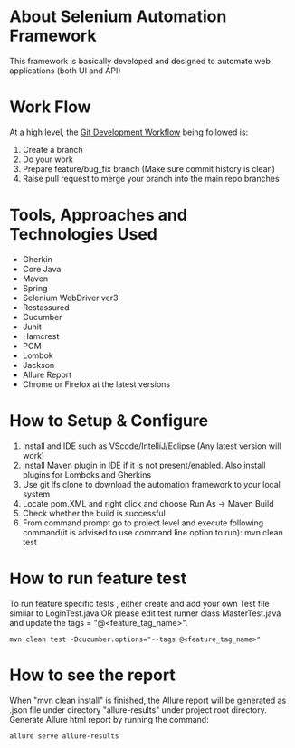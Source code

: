 # About Selenium Automation Framework

This framework is basically developed and designed to automate web applications (both UI and API)

# Work Flow
At a high level, the [Git Development Workflow](http://wiki.aurea.local/x/VYCCD) being followed is:

1. Create a branch
2. Do your work
3. Prepare feature/bug_fix branch (Make sure commit history is clean) 
4. Raise pull request to merge your branch into the main repo branches

# Tools, Approaches and Technologies Used

* Gherkin
* Core Java
* Maven
* Spring
* Selenium WebDriver ver3
* Restassured
* Cucumber
* Junit
* Hamcrest
* POM
* Lombok
* Jackson
* Allure Report
* Chrome or Firefox at the latest versions

# How to Setup & Configure

  1. Install and IDE such as VScode/IntelliJ/Eclipse (Any latest version will work)
  2. Install Maven plugin in IDE if it is not present/enabled. Also install plugins for Lomboks and Gherkins
  3. Use git lfs clone to download the automation framework to your local system 
  4. Locate pom.XML and right click and choose Run As -> Maven Build
  5. Check whether the build is successful
  6. From command prompt go to project level and execute following command(it is advised to use command line option to run): 
	mvn clean test

# How to run feature test

To run feature specific tests , either create and add your own Test file similar to LoginTest.java OR please edit test runner class MasterTest.java and update the tags = "@<feature_tag_name>".

    mvn clean test -Dcucumber.options="--tags @<feature_tag_name>"

# How to see the report
When "mvn clean install" is finished, the Allure report will be generated as .json file under directory "allure-results" under project root directory. Generate Allure html report by running the command:

    allure serve allure-results
